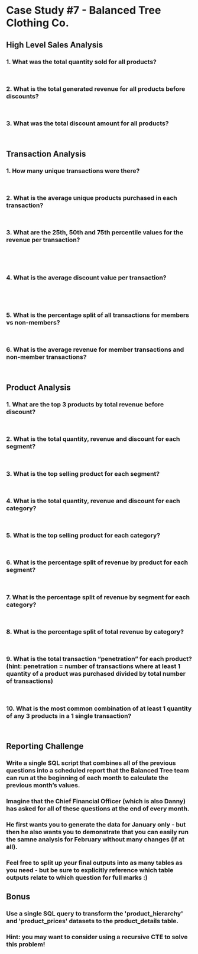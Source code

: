 # Case Study #7 - Balanced Tree Clothing Co.

## High Level Sales Analysis

### 1. What was the total quantity sold for all products?

````sql



````

### 2. What is the total generated revenue for all products before discounts?

````sql



````


### 3. What was the total discount amount for all products?

````sql



````



## Transaction Analysis

### 1. How many unique transactions were there?

````sql



````

### 2. What is the average unique products purchased in each transaction?

````sql



````
### 3. What are the 25th, 50th and 75th percentile values for the revenue per transaction?

````sql



````



````sql



````


### 4. What is the average discount value per transaction?

````sql



````



````sql



````


### 5. What is the percentage split of all transactions for members vs non-members?

````sql



````

### 6. What is the average revenue for member transactions and non-member transactions?

````sql



````

## Product Analysis

### 1. What are the top 3 products by total revenue before discount?

````sql



````


### 2. What is the total quantity, revenue and discount for each segment?

````sql



````


### 3. What is the top selling product for each segment?

````sql



````


### 4. What is the total quantity, revenue and discount for each category?

````sql



````


### 5. What is the top selling product for each category?

````sql



````


### 6. What is the percentage split of revenue by product for each segment?

````sql



````


### 7. What is the percentage split of revenue by segment for each category?

````sql



````


### 8. What is the percentage split of total revenue by category?

````sql



````


### 9. What is the total transaction “penetration” for each product? (hint: penetration = number of transactions where at least 1 quantity of a product was purchased divided by total number of transactions)

````sql



````


### 10. What is the most common combination of at least 1 quantity of any 3 products in a 1 single transaction?

````sql



````


## Reporting Challenge

### Write a single SQL script that combines all of the previous questions into a scheduled report that the Balanced Tree team can run at the beginning of each month to calculate the previous month’s values.

### Imagine that the Chief Financial Officer (which is also Danny) has asked for all of these questions at the end of every month.

### He first wants you to generate the data for January only - but then he also wants you to demonstrate that you can easily run the samne analysis for February without many changes (if at all).

### Feel free to split up your final outputs into as many tables as you need - but be sure to explicitly reference which table outputs relate to which question for full marks :)

## Bonus

### Use a single SQL query to transform the 'product_hierarchy' and 'product_prices' datasets to the product_details table.

### Hint: you may want to consider using a recursive CTE to solve this problem!

